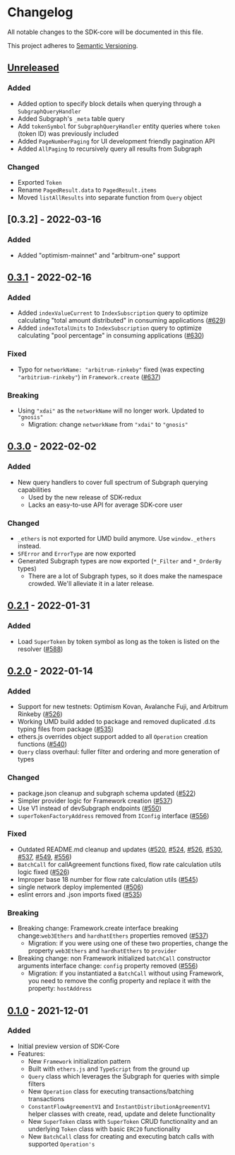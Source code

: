 # Changelog
All notable changes to the SDK-core will be documented in this file.

This project adheres to [Semantic Versioning](https://semver.org/spec/v2.0.0.html).

## [Unreleased]

### Added
- Added option to specify block details when querying through a `SubgraphQueryHandler`
- Added Subgraph's `_meta` table query
- Add `tokenSymbol` for `SubgraphQueryHandler` entity queries where `token` (token ID) was previously included
- Added `PageNumberPaging` for UI development friendly pagination API
- Added `AllPaging` to recursively query all results from Subgraph

### Changed
- Exported `Token`
- Rename `PagedResult.data` to `PagedResult.items`
- Moved `listAllResults` into separate function from `Query` object

## [0.3.2] - 2022-03-16

### Added

- Added "optimism-mainnet" and "arbitrum-one" support

## [0.3.1] - 2022-02-16

### Added
- Added `indexValueCurrent` to `IndexSubscription` query to optimize calculating "total amount distributed" in consuming applications ([#629])
- Added `indexTotalUnits` to `IndexSubscription` query to optimize calculating "pool percentage" in consuming applications ([#630])

### Fixed
- Typo for `networkName: "arbitrum-rinkeby"` fixed (was expecting `"arbitrium-rinkeby"`) in `Framework.create` ([#637])

### Breaking
- Using `"xdai"` as the `networkName` will no longer work. Updated to `"gnosis"` 
  - Migration: change `networkName` from `"xdai"` to `"gnosis"`

## [0.3.0] - 2022-02-02
### Added
- New query handlers to cover full spectrum of Subgraph querying capabilities
  - Used by the new release of SDK-redux
  - Lacks an easy-to-use API for average SDK-core user

### Changed
- `_ethers` is not exported for UMD build anymore. Use `window._ethers` instead.
- `SFError` and `ErrorType` are now exported
- Generated Subgraph types are now exported (`*_Filter` and `*_OrderBy` types)
    - There are a lot of Subgraph types, so it does make the namespace crowded. We'll alleviate it in a later release.

## [0.2.1] - 2022-01-31

### Added
- Load `SuperToken` by token symbol as long as the token is listed on the resolver ([#588])

## [0.2.0] - 2022-01-14
### Added
- Support for new testnets: Optimism Kovan, Avalanche Fuji, and Arbitrum Rinkeby ([#526])
- Working UMD build added to package and removed duplicated .d.ts typing files from package ([#535])
- ethers.js overrides object support added to all `Operation` creation functions ([#540])
- `Query` class overhaul: fuller filter and ordering and more generation of types

### Changed
- package.json cleanup and subgraph schema updated ([#522])
- Simpler provider logic for Framework creation ([#537])
- Use V1 instead of devSubgraph endpoints ([#550])
- `superTokenFactoryAddress` removed from `IConfig` interface ([#556])

### Fixed
- Outdated README.md cleanup and updates ([#520], [#524], [#526], [#530], [#537], [#549], [#556])
- `BatchCall` for callAgreement functions fixed, flow rate calculation utils logic fixed ([#526])
- Improper base 18 number for flow rate calculation utils ([#545])
- single network deploy implemented ([#506])
- eslint errors and .json imports fixed ([#535])

### Breaking
- Breaking change: Framework.create interface breaking change:`web3Ethers` and `hardhatEthers` properties removed ([#537])
  - Migration: if you were using one of these two properties, change the property `web3Ethers` and `hardhatEthers` to `provider`
- Breaking change: non Framework initialized `batchCall` constructor arguments interface change: `config` property removed ([#556])
  - Migration: if you instantiated a `BatchCall` without using Framework, you need to remove the config property and replace it with the property: `hostAddress`

## [0.1.0] - 2021-12-01
### Added
- Initial preview version of SDK-Core
- Features:
  - New `Framework` initialization pattern
  - Built with `ethers.js` and `TypeScript` from the ground up
  - `Query` class which leverages the Subgraph for queries with simple filters
  - New `Operation` class for executing transactions/batching transactions
  - `ConstantFlowAgreementV1` and `InstantDistributionAgreementV1` helper classes with create, read, update and delete functionality
  - New `SuperToken` class with `SuperToken` CRUD functionality and an underlying `Token` class with basic `ERC20` functionality
  - New `BatchCall` class for creating and executing batch calls with supported `Operation's`

[Unreleased]: https://github.com/superfluid-finance/protocol-monorepo/compare/sdk-core%40v0.3.1...HEAD
[0.3.1]: https://github.com/superfluid-finance/protocol-monorepo/compare/sdk-core%40v0.3.0...sdk-core%40v0.3.1
[0.3.0]: https://github.com/superfluid-finance/protocol-monorepo/compare/sdk-core%40v0.2.1...sdk-core%40v0.3.0
[0.2.1]: https://github.com/superfluid-finance/protocol-monorepo/compare/sdk-core%40v0.2.0...sdk-core%40v0.2.1
[0.2.0]: https://github.com/superfluid-finance/protocol-monorepo/compare/sdk-core%40v0.1.0...sdk-core%40v0.2.0
[0.1.0]: https://github.com/superfluid-finance/protocol-monorepo/releases/tag/sdk-core%40v0.1.0


[#506]: https://github.com/superfluid-finance/protocol-monorepo/pull/506
[#515]: https://github.com/superfluid-finance/protocol-monorepo/pull/515
[#520]: https://github.com/superfluid-finance/protocol-monorepo/pull/520
[#522]: https://github.com/superfluid-finance/protocol-monorepo/pull/522
[#524]: https://github.com/superfluid-finance/protocol-monorepo/pull/524
[#526]: https://github.com/superfluid-finance/protocol-monorepo/pull/526
[#530]: https://github.com/superfluid-finance/protocol-monorepo/pull/530
[#535]: https://github.com/superfluid-finance/protocol-monorepo/pull/535
[#537]: https://github.com/superfluid-finance/protocol-monorepo/pull/537
[#540]: https://github.com/superfluid-finance/protocol-monorepo/pull/540
[#545]: https://github.com/superfluid-finance/protocol-monorepo/pull/545
[#549]: https://github.com/superfluid-finance/protocol-monorepo/pull/549
[#550]: https://github.com/superfluid-finance/protocol-monorepo/pull/550
[#556]: https://github.com/superfluid-finance/protocol-monorepo/pull/556
[#588]: https://github.com/superfluid-finance/protocol-monorepo/pull/588
[#629]: https://github.com/superfluid-finance/protocol-monorepo/pull/629
[#630]: https://github.com/superfluid-finance/protocol-monorepo/pull/630
[#630]: https://github.com/superfluid-finance/protocol-monorepo/pull/630
[#637]: https://github.com/superfluid-finance/protocol-monorepo/pull/637
